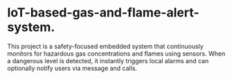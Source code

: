 # IoT-based-gas-and-flame-alert-system.
This project is a safety-focused embedded system that continuously monitors for hazardous gas concentrations and flames using sensors. When a dangerous level is detected, it instantly triggers local alarms and can optionally notify users via message and calls.
